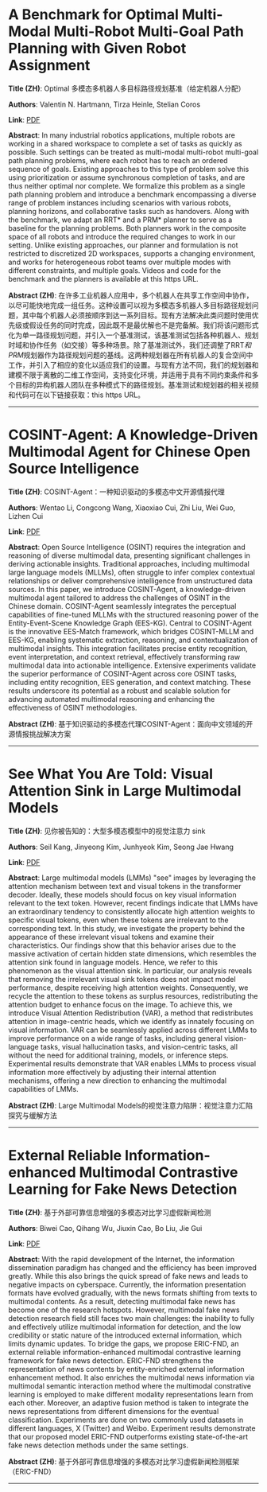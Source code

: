 # A Benchmark for Optimal Multi-Modal Multi-Robot Multi-Goal Path Planning with Given Robot Assignment 

**Title (ZH)**: Optimal 多模态多机器人多目标路径规划基准（给定机器人分配） 

**Authors**: Valentin N. Hartmann, Tirza Heinle, Stelian Coros  

**Link**: [PDF](https://arxiv.org/pdf/2503.03509)  

**Abstract**: In many industrial robotics applications, multiple robots are working in a shared workspace to complete a set of tasks as quickly as possible. Such settings can be treated as multi-modal multi-robot multi-goal path planning problems, where each robot has to reach an ordered sequence of goals. Existing approaches to this type of problem solve this using prioritization or assume synchronous completion of tasks, and are thus neither optimal nor complete. We formalize this problem as a single path planning problem and introduce a benchmark encompassing a diverse range of problem instances including scenarios with various robots, planning horizons, and collaborative tasks such as handovers. Along with the benchmark, we adapt an RRT* and a PRM* planner to serve as a baseline for the planning problems. Both planners work in the composite space of all robots and introduce the required changes to work in our setting. Unlike existing approaches, our planner and formulation is not restricted to discretized 2D workspaces, supports a changing environment, and works for heterogeneous robot teams over multiple modes with different constraints, and multiple goals. Videos and code for the benchmark and the planners is available at this https URL. 

**Abstract (ZH)**: 在许多工业机器人应用中，多个机器人在共享工作空间中协作，以尽可能快地完成一组任务。这种设置可以视为多模态多机器人多目标路径规划问题，其中每个机器人必须按顺序到达一系列目标。现有方法解决此类问题时使用优先级或假设任务的同时完成，因此既不是最优解也不是完备解。我们将该问题形式化为单一路径规划问题，并引入一个基准测试，该基准测试包括各种机器人、规划时域和协作任务（如交接）等多种场景。除了基准测试外，我们还调整了RRT*和PRM*规划器作为路径规划问题的基线。这两种规划器在所有机器人的复合空间中工作，并引入了相应的变化以适应我们的设置。与现有方法不同，我们的规划器和建模不限于离散的二维工作空间，支持变化环境，并适用于具有不同约束条件和多个目标的异构机器人团队在多种模式下的路径规划。基准测试和规划器的相关视频和代码可在以下链接获取：this https URL。 

---
# COSINT-Agent: A Knowledge-Driven Multimodal Agent for Chinese Open Source Intelligence 

**Title (ZH)**: COSINT-Agent：一种知识驱动的多模态中文开源情报代理 

**Authors**: Wentao Li, Congcong Wang, Xiaoxiao Cui, Zhi Liu, Wei Guo, Lizhen Cui  

**Link**: [PDF](https://arxiv.org/pdf/2503.03215)  

**Abstract**: Open Source Intelligence (OSINT) requires the integration and reasoning of diverse multimodal data, presenting significant challenges in deriving actionable insights. Traditional approaches, including multimodal large language models (MLLMs), often struggle to infer complex contextual relationships or deliver comprehensive intelligence from unstructured data sources. In this paper, we introduce COSINT-Agent, a knowledge-driven multimodal agent tailored to address the challenges of OSINT in the Chinese domain. COSINT-Agent seamlessly integrates the perceptual capabilities of fine-tuned MLLMs with the structured reasoning power of the Entity-Event-Scene Knowledge Graph (EES-KG). Central to COSINT-Agent is the innovative EES-Match framework, which bridges COSINT-MLLM and EES-KG, enabling systematic extraction, reasoning, and contextualization of multimodal insights. This integration facilitates precise entity recognition, event interpretation, and context retrieval, effectively transforming raw multimodal data into actionable intelligence. Extensive experiments validate the superior performance of COSINT-Agent across core OSINT tasks, including entity recognition, EES generation, and context matching. These results underscore its potential as a robust and scalable solution for advancing automated multimodal reasoning and enhancing the effectiveness of OSINT methodologies. 

**Abstract (ZH)**: 基于知识驱动的多模态代理COSINT-Agent：面向中文领域的开源情报挑战解决方案 

---
# See What You Are Told: Visual Attention Sink in Large Multimodal Models 

**Title (ZH)**: 见你被告知的：大型多模态模型中的视觉注意力 sink 

**Authors**: Seil Kang, Jinyeong Kim, Junhyeok Kim, Seong Jae Hwang  

**Link**: [PDF](https://arxiv.org/pdf/2503.03321)  

**Abstract**: Large multimodal models (LMMs) "see" images by leveraging the attention mechanism between text and visual tokens in the transformer decoder. Ideally, these models should focus on key visual information relevant to the text token. However, recent findings indicate that LMMs have an extraordinary tendency to consistently allocate high attention weights to specific visual tokens, even when these tokens are irrelevant to the corresponding text. In this study, we investigate the property behind the appearance of these irrelevant visual tokens and examine their characteristics. Our findings show that this behavior arises due to the massive activation of certain hidden state dimensions, which resembles the attention sink found in language models. Hence, we refer to this phenomenon as the visual attention sink. In particular, our analysis reveals that removing the irrelevant visual sink tokens does not impact model performance, despite receiving high attention weights. Consequently, we recycle the attention to these tokens as surplus resources, redistributing the attention budget to enhance focus on the image. To achieve this, we introduce Visual Attention Redistribution (VAR), a method that redistributes attention in image-centric heads, which we identify as innately focusing on visual information. VAR can be seamlessly applied across different LMMs to improve performance on a wide range of tasks, including general vision-language tasks, visual hallucination tasks, and vision-centric tasks, all without the need for additional training, models, or inference steps. Experimental results demonstrate that VAR enables LMMs to process visual information more effectively by adjusting their internal attention mechanisms, offering a new direction to enhancing the multimodal capabilities of LMMs. 

**Abstract (ZH)**: Large Multimodal Models的视觉注意力陷阱：视觉注意力汇陷探究与缓解方法 

---
# External Reliable Information-enhanced Multimodal Contrastive Learning for Fake News Detection 

**Title (ZH)**: 基于外部可靠信息增强的多模态对比学习虚假新闻检测 

**Authors**: Biwei Cao, Qihang Wu, Jiuxin Cao, Bo Liu, Jie Gui  

**Link**: [PDF](https://arxiv.org/pdf/2503.03107)  

**Abstract**: With the rapid development of the Internet, the information dissemination paradigm has changed and the efficiency has been improved greatly. While this also brings the quick spread of fake news and leads to negative impacts on cyberspace. Currently, the information presentation formats have evolved gradually, with the news formats shifting from texts to multimodal contents. As a result, detecting multimodal fake news has become one of the research hotspots. However, multimodal fake news detection research field still faces two main challenges: the inability to fully and effectively utilize multimodal information for detection, and the low credibility or static nature of the introduced external information, which limits dynamic updates. To bridge the gaps, we propose ERIC-FND, an external reliable information-enhanced multimodal contrastive learning framework for fake news detection. ERIC-FND strengthens the representation of news contents by entity-enriched external information enhancement method. It also enriches the multimodal news information via multimodal semantic interaction method where the multimodal constrative learning is employed to make different modality representations learn from each other. Moreover, an adaptive fusion method is taken to integrate the news representations from different dimensions for the eventual classification. Experiments are done on two commonly used datasets in different languages, X (Twitter) and Weibo. Experiment results demonstrate that our proposed model ERIC-FND outperforms existing state-of-the-art fake news detection methods under the same settings. 

**Abstract (ZH)**: 基于外部可靠信息增强的多模态对比学习虚假新闻检测框架（ERIC-FND） 

---
